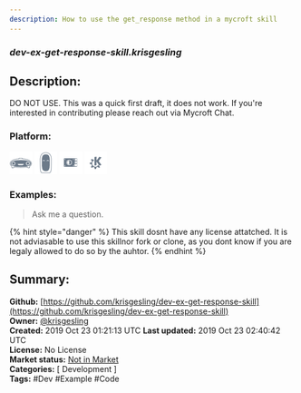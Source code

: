```yaml
---
description: How to use the get_response method in a mycroft skill
---
```


### _dev-ex-get-response-skill.krisgesling_  
## Description:  
DO NOT USE.
This was a quick first draft, it does not work.
If you're interested in contributing please reach out via Mycroft Chat.  
  
### Platform:  
 ![Mark I](../.gitbook/assets/mark-1-icon.png)  ![Mark II](../.gitbook/assets/mark-2-icon.png)  ![Picroft](../.gitbook/assets/picroft-icon.png)  ![plasmoid](../.gitbook/assets/kde.png)   
### Examples:  
> Ask me a question.  
  
{% hint style="danger" %}
This skill dosnt have any license attatched. It is not adviasable to use this skillnor fork or clone, as you dont know if you are legaly allowed to do so by the auhtor.
{% endhint %}
  
## Summary:  
**Github:** [https://github.com/krisgesling/dev-ex-get-response-skill](https://github.com/krisgesling/dev-ex-get-response-skill)  
**Owner:** [@krisgesling](https://github.com/krisgesling)  
**Created:** 2019 Oct 23 01:21:13 UTC  **Last updated:** 2019 Oct 23 02:40:42 UTC  
**License:** No License  
**Market status:** [Not in Market](https://market.mycroft.ai/skill/)  
**Categories:** [ Development ]   
**Tags:** \#Dev \#Example \#Code   
